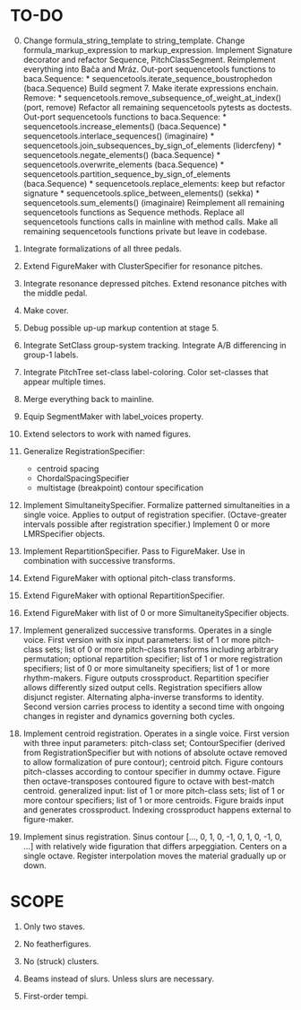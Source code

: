 TO-DO
=====

0.  Change formula_string_template to string_template.
    Change formula_markup_expression to markup_expression.
    Implement Signature decorator and refactor Sequence, PitchClassSegment.
    Reimplement everything into Bača and Mráz.
    Out-port sequencetools functions to baca.Sequence:
        * sequencetools.iterate_sequence_boustrophedon (baca.Sequence)
    Build segment 7.
    Make iterate expressions enchain.
    Remove:
        * sequencetools.remove_subsequence_of_weight_at_index() (port, remove)
    Refactor all remaining sequencetools pytests as doctests.
    Out-port sequencetools functions to baca.Sequence:
        * sequencetools.increase_elements() (baca.Sequence)
        * sequencetools.interlace_sequences() (imaginaire)
        * sequencetools.join_subsequences_by_sign_of_elements (lidercfeny)
        * sequencetools.negate_elements() (baca.Sequence)
        * sequencetools.overwrite_elements (baca.Sequence)
        * sequencetools.partition_sequence_by_sign_of_elements (baca.Sequence)
        * sequencetools.replace_elements: keep but refactor signature
        * sequencetools.splice_between_elements() (sekka)
        * sequencetools.sum_elements() (imaginaire)
    Reimplement all remaining sequencetools functions as Sequence methods.
    Replace all sequencetools functions calls in mainline with method calls.
    Make all remaining sequencetools functions private but leave in codebase.

1.  Integrate formalizations of all three pedals.

2.  Extend FigureMaker with ClusterSpecifier for resonance pitches.

3.  Integrate resonance depressed pitches.
    Extend resonance pitches with the middle pedal.

4.  Make cover.

5.  Debug possible up-up markup contention at stage 5.

6.  Integrate SetClass group-system tracking.
    Integrate A/B differencing in group-1 labels.

7.  Integrate PitchTree set-class label-coloring.
    Color set-classes that appear multiple times.

8.  Merge everything back to mainline.

9. Equip SegmentMaker with label_voices property.

10. Extend selectors to work with named figures.

11. Generalize RegistrationSpecifier:
    * centroid spacing
    * ChordalSpacingSpecifier
    * multistage (breakpoint) contour specification

12. Implement SimultaneitySpecifier.
    Formalize patterned simultaneities in a single voice.
    Applies to output of registration specifier.
    (Octave-greater intervals possible after registration specifier.)
    Implement 0 or more LMRSpecifier objects.

13. Implement RepartitionSpecifier.
    Pass to FigureMaker.
    Use in combination with successive transforms.

14. Extend FigureMaker with optional pitch-class transforms.

15. Extend FigureMaker with optional RepartitionSpecifier.

16. Extend FigureMaker with list of 0 or more SimultaneitySpecifier objects.

17. Implement generalized successive transforms. Operates in a single voice.
    First version with six input parameters: list of 1 or more pitch-class
    sets; list of 0 or more pitch-class transforms including arbitrary
    permutation; optional repartition specifier; list of 1 or more registration
    specifiers; list of 0 or more simultaneity specifiers; list of 1 or more
    rhythm-makers. Figure outputs crossproduct. Repartition specifier allows
    differently sized output cells. Registration specifiers allow disjunct
    register. Alternating alpha-inverse transforms to identity. Second version
    carries process to identity a second time with ongoing changes in register
    and dynamics governing both cycles.

18. Implement centroid registration. Operates in a single voice. First version
    with three input parameters: pitch-class set; ContourSpecifier (derived
    from RegistrationSpecifier but with notions of absolute octave removed to
    allow formalization of pure contour); centroid pitch. Figure contours
    pitch-classes according to contour specifier in dummy octave. Figure then
    octave-transposes contoured figure to octave with best-match centroid.
    generalized input: list of 1 or more pitch-class sets; list of 1 or more
    contour specifiers; list of 1 or more centroids. Figure braids input and
    generates crossproduct. Indexing crossproduct happens external to
    figure-maker.

19. Implement sinus registration. Sinus contour [..., 0, 1, 0, -1, 0, 1, 0, -1,
    0, ...] with relatively wide figuration that differs arpeggiation. Centers
    on a single octave. Register interpolation moves the material gradually up
    or down.

SCOPE
=====

1.  Only two staves.

2.  No featherfigures.

3.  No (struck) clusters.

4.  Beams instead of slurs. Unless slurs are necessary.

5.  First-order tempi.
